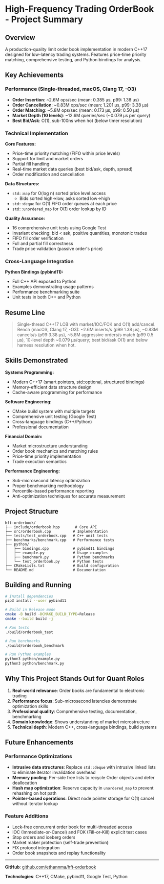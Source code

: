 # High-Frequency Trading OrderBook - Project Summary

## Overview

A production-quality limit order book implementation in modern C++17 designed for low-latency trading systems. Features price-time priority matching, comprehensive testing, and Python bindings for analysis.

## Key Achievements

### Performance (Single-threaded, macOS, Clang 17, -O3)
- **Order Insertion**: ~2.6M ops/sec (mean: 0.385 µs, p99: 1.38 µs)
- **Order Cancellation**: ~0.83M ops/sec (mean: 1.201 µs, p99: 3.38 µs)
- **Order Matching**: ~5.8M ops/sec (mean: 0.173 µs, p99: 0.50 µs)
- **Market Depth (10 levels)**: ~12.6M queries/sec (~0.079 µs per query)
- **Best Bid/Ask**: O(1), sub-100ns when hot (below timer resolution)

### Technical Implementation

**Core Features:**
- Price-time priority matching (FIFO within price levels)
- Support for limit and market orders
- Partial fill handling
- Real-time market data queries (best bid/ask, depth, spread)
- Order modification and cancellation

**Data Structures:**
- `std::map` for O(log n) sorted price level access
  - Bids sorted high→low, asks sorted low→high
- `std::deque` for O(1) FIFO order queues at each price
- `std::unordered_map` for O(1) order lookup by ID

**Quality Assurance:**
- 16 comprehensive unit tests using Google Test
- Invariant checking: bid < ask, positive quantities, monotonic trades
- FIFO fill order verification
- Full and partial fill correctness
- Trade price validation (passive order's price)

### Cross-Language Integration

**Python Bindings (pybind11):**
- Full C++ API exposed to Python
- Examples demonstrating usage patterns
- Performance benchmarking suite
- Unit tests in both C++ and Python

## Resume Line

> Single-thread C++17 LOB with market/IOC/FOK and O(1) add/cancel. Bench (macOS, Clang 17, -O3): ~2.6M inserts/s (p99 1.38 µs), ~0.83M cancels/s (p99 3.38 µs), ~5.8M aggressive orders/s match (p99 0.5 µs), 10-level depth ~0.079 µs/query; best bid/ask O(1) and below harness resolution when hot.

## Skills Demonstrated

**Systems Programming:**
- Modern C++17 (smart pointers, std::optional, structured bindings)
- Memory-efficient data structure design
- Cache-aware programming for performance

**Software Engineering:**
- CMake build system with multiple targets
- Comprehensive unit testing (Google Test)
- Cross-language bindings (C++/Python)
- Professional documentation

**Financial Domain:**
- Market microstructure understanding
- Order book mechanics and matching rules
- Price-time priority implementation
- Trade execution semantics

**Performance Engineering:**
- Sub-microsecond latency optimization
- Proper benchmarking methodology
- Percentile-based performance reporting
- Anti-optimization techniques for accurate measurement

## Project Structure

```
hft-orderbook/
├── include/orderbook.hpp       # Core API
├── src/orderbook.cpp          # Implementation
├── tests/test_orderbook.cpp   # C++ unit tests
├── benchmarks/benchmark.cpp   # Performance tests
├── python/
│   ├── bindings.cpp           # pybind11 bindings
│   ├── example.py             # Usage examples
│   ├── benchmark.py           # Python benchmarks
│   └── test_orderbook.py      # Python tests
├── CMakeLists.txt             # Build configuration
└── README.md                  # Documentation
```

## Building and Running

```bash
# Install dependencies
pip3 install --user pybind11

# Build in Release mode
cmake -B build -DCMAKE_BUILD_TYPE=Release
cmake --build build -j

# Run tests
./build/orderbook_test

# Run benchmarks
./build/orderbook_benchmark

# Run Python examples
python3 python/example.py
python3 python/benchmark.py
```

## Why This Project Stands Out for Quant Roles

1. **Real-world relevance**: Order books are fundamental to electronic trading
2. **Performance focus**: Sub-microsecond latencies demonstrate optimization skills
3. **Professional quality**: Comprehensive testing, documentation, benchmarking
4. **Domain knowledge**: Shows understanding of market microstructure
5. **Technical depth**: Modern C++, cross-language bindings, build systems

## Future Enhancements

### Performance Optimizations
- **Intrusive data structures**: Replace `std::deque` with intrusive linked lists to eliminate iterator invalidation overhead
- **Memory pooling**: Per-side free lists to recycle Order objects and defer deallocation
- **Hash map optimization**: Reserve capacity in `unordered_map` to prevent rehashing on hot path
- **Pointer-based operations**: Direct node pointer storage for O(1) cancel without iterator lookup

### Feature Additions
- Lock-free concurrent order book for multi-threaded access
- IOC (Immediate-or-Cancel) and FOK (Fill-or-Kill) explicit test cases
- Stop orders and iceberg orders
- Market maker protection (self-trade prevention)
- FIX protocol integration
- Order book snapshots and replay functionality

---

**GitHub**: [github.com/ethannma/hft-orderbook](https://github.com/ethannma/hft-orderbook)

**Technologies**: C++17, CMake, pybind11, Google Test, Python
